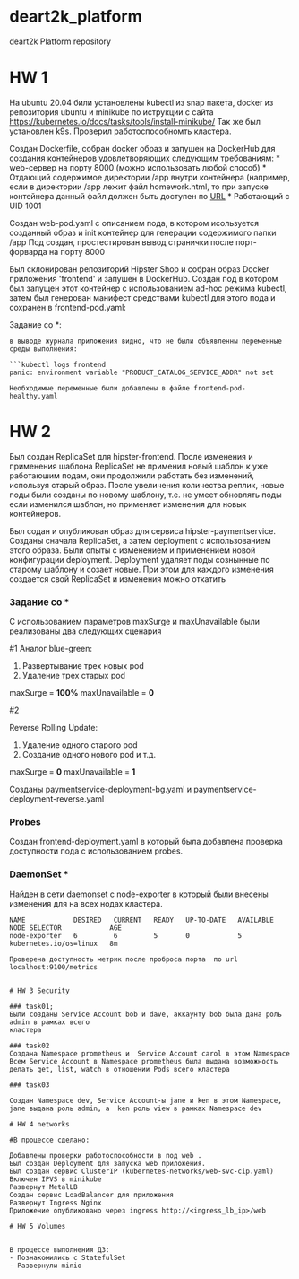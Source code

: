 # deart2k_platform
deart2k Platform repository


# HW 1

 Hа ubuntu 20.04 били установлены kubectl из snap пакета, docker из репозитория ubuntu и minikube по иструкции с сайта https://kubernetes.io/docs/tasks/tools/install-minikube/
Так же был установлен k9s. Проверил работоспособномть кластера.

Создан Dockerfile, собран docker образ и запушен на DockerHub для создания контейнеров удовлетворяющих следующим требованиям:
    * web-сервер на порту 8000 (можно использовать любой способ)
    * Отдающий содержимое директории /app внутри контейнера (например, если в директории /app лежит файл homework.html, то при запуске контейнера данный файл должен быть доступен по [URL](http://localhost:8000/homework.html)
    * Работающий с UID 1001

Создан web-pod.yaml с описанием пода, в котором исользуется созданный образ и init контейнер для генерации содержимого папки /app
Под создан, простестирован вывод странички после порт-форварда на порту 8000


Был склонирован репозиторий Hipster Shop и собран образ Docker приложения 'frontend' и запушен в  DockerHub.
Создан под в котором был запущен этот контейнер с использованием  ad-hoc режима kubectl, затем был генерован манифест средствами kubectl для этого пода и сохранен в frontend-pod.yaml:

Задание со *:

    в выводе журнала приложения видно, что не были объявленны переменные среды выполнения:

    ```kubectl logs frontend
    panic: environment variable "PRODUCT_CATALOG_SERVICE_ADDR" not set
    
    Необходимые переменные были добавлены в файле frontend-pod-healthy.yaml

# HW 2
Был создан ReplicaSet для hipster-frontend. 
После изменения и применения шаблона ReplicaSet не применил новый шаблон к уже работаюшим подам, они продолжили работать без изменений, используя старый образ.
После увеличения количества реплик, новые поды были созданы по новому шаблону, т.е. не умеет обновлять поды если изменился шаблон, но применяет изменения для новых контейнеров.

Был содан и опубликован образ для сервиса hipster-paymentservice. Созданы сначала ReplicaSet, а затем deployment с использованием этого образа. 
Были опыты с изменением  и применением новой конфигурации deployment. Deployment удаляет поды сознынные по старому шаблону и созает новые. При этом для каждого изменения
создается свой ReplicaSet и изменения можно откатить

### Задание со *
С использованием параметров maxSurge и maxUnavailable были реализованы два следующих сценария

#1 Аналог blue-green:
1. Развертывание трех новых pod
2. Удаление трех старых pod

maxSurge = **100%**
maxUnavailable = **0**

#2

Reverse Rolling Update:
1. Удаление одного старого pod
2. Создание одного нового pod
и т.д.

maxSurge = **0**
maxUnavailable = **1**

Созданы paymentservice-deployment-bg.yaml и paymentservice-deployment-reverse.yaml

### Probes

Создан frontend-deployment.yaml в который была добавлена проверка доступности пода с использованием probes.


### DaemonSet *

Найден в сети daemonset с node-exporter в который были внесены изменения для на всех нодах кластера.

```
NAME            DESIRED   CURRENT   READY   UP-TO-DATE   AVAILABLE   NODE SELECTOR            AGE
node-exporter   6         6         5       0            5           kubernetes.io/os=linux   8m

Проверена доступность метрик после проброса порта  по url localhost:9100/metrics


# HW 3 Security

### task01;
Были созданы Service Account bob и dave, аккаунту bob была дана роль admin в рамках всего
кластера

### task02
Создана Namespace prometheus и  Service Account carol в этом Namespace
Всем Service Account в Namespace prometheus была выдана возможность делать get, list, watch в отношении Pods всего кластера

### task03

Создан Namespace dev, Service Account-ы jane и ken в этом Namespace, jane выдана роль admin, а  ken роль view в рамках Namespace dev

# HW 4 networks 

#В процессе сделано:

Добавлены проверки работоспособности в под web .
Был создан Deployment для запуска web приложения.
Был создан сервис ClusterIP (kubernetes-networks/web-svc-cip.yaml)
Включен IPVS в minikube
Развернут MetalLB
Создан сервис LoadBalancer для приложения
Развернут Ingress Nginx
Приложение опубликовано через ingress http://<ingress_lb_ip>/web

# HW 5 Volumes


В процессе выполнения ДЗ:
- Познакомились с StatefulSet
- Развернули minio
